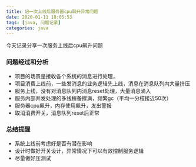 ```yaml
---
title: 记一次上线后服务器cpu飙升异常问题
date: 2020-01-11 18:05:53
tags: [java, 问题记录]
categories: java
---
```

今天记录分享一次服务上线后cpu飙升问题

### 问题经过和分析
- 项目的场景是接收各个系统的消息进行处理，
- 项目消费上线前，一些发消息的业务逻辑先上线，消息在消息队列内大量挤压
- 服务上线，没有对消息队列内消息reset处理，大量消息涌入
- 服务内部并发处理的多线程备撑满，频繁gc（平均一分枝接近50次）
- 服务器cpu飙升，内存使用飙升，发出警报
- 取消消费开关，消息队列reset后正常

### 总结提醒
- 系统上线前考虑好是否有潜在影响
- 设计时做好开关设计，异常情况下可以有效控制服务逻辑
- 尽量做好压测试
